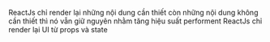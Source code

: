 ReactJs chỉ render lại những nội dung cần thiết còn những nội dung không cần thiết thì nó vẫn giữ nguyên nhằm tăng hiệu suất performent
ReactJs chỉ render lại UI từ props và state
